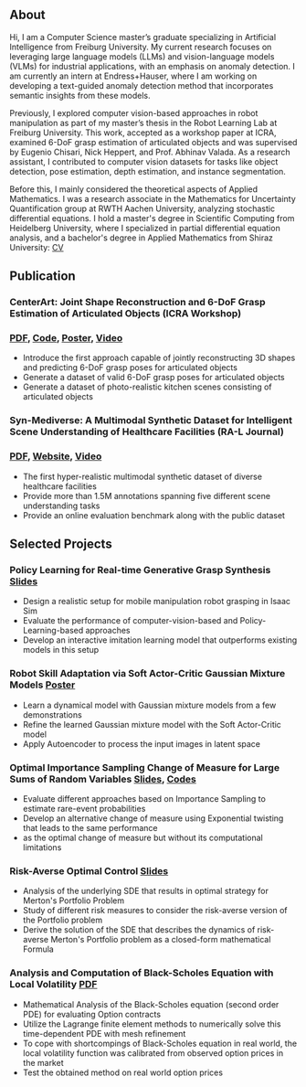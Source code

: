 ## About
Hi, I am a Computer Science master’s graduate specializing in Artificial Intelligence from Freiburg University. My current research focuses on leveraging large language models (LLMs) and vision-language models (VLMs) for industrial applications, with an emphasis on anomaly detection. I am currently an intern at Endress+Hauser, where I am working on developing a text-guided anomaly detection method that incorporates semantic insights from these models.

Previously, I explored computer vision-based approaches in robot manipulation as part of my master’s thesis in the Robot Learning Lab at Freiburg University. This work, accepted as a workshop paper at ICRA, examined 6-DoF grasp estimation of articulated objects and was supervised by Eugenio Chisari, Nick Heppert, and Prof. Abhinav Valada. As a research assistant, I contributed to computer vision datasets for tasks like object detection, pose estimation, depth estimation, and instance segmentation.

Before this, I mainly considered the theoretical aspects of Applied Mathematics. I was a research associate in the Mathematics for Uncertainty Quantification group at RWTH Aachen University, analyzing stochastic differential equations. I hold a master's degree in Scientific Computing from Heidelberg University, where I specialized in partial differential equation analysis, and a bachelor's degree in Applied Mathematics from Shiraz University: [CV](/asset/CV.pdf)

## Publication
### CenterArt: Joint Shape Reconstruction and 6-DoF Grasp Estimation of Articulated Objects (ICRA Workshop)
### [PDF](https://arxiv.org/abs/2404.14968), [Code](https://github.com/Sassanmtr/CenterArt), [Poster](https://docs.google.com/presentation/d/1QPcWd_ctpFwbuVFwgEyJNDXbCQiH0S6Sl7WAc27zNko/edit?usp=sharing), [Video](https://youtu.be/yhFBh0kZs5Y)
- Introduce the first approach capable of jointly reconstructing 3D shapes and predicting 6-DoF grasp poses for articulated objects
-  Generate a dataset of valid 6-DoF grasp poses for articulated objects
- Generate a dataset of photo-realistic kitchen scenes consisting of articulated objects

### Syn-Mediverse: A Multimodal Synthetic Dataset for Intelligent Scene Understanding of Healthcare Facilities (RA-L Journal)
### [PDF](https://arxiv.org/abs/2308.03193), [Website](http://syn-mediverse.cs.uni-freiburg.de/), [Video](https://www.youtube.com/watch?v=itAL_z_8kHY)
- The first hyper-realistic multimodal synthetic dataset of diverse healthcare facilities
- Provide more than 1.5M annotations spanning five different scene understanding tasks
- Provide an online evaluation benchmark along with the public dataset

  
## Selected Projects
### Policy Learning for Real-time Generative Grasp Synthesis [Slides](/asset/MasterProject.pdf)
- Design a realistic setup for mobile manipulation robot grasping in Isaac Sim
- Evaluate the performance of computer-vision-based and Policy-Learning-based approaches 
- Develop an interactive imitation learning model that outperforms existing models in this setup

### Robot Skill Adaptation via Soft Actor-Critic Gaussian Mixture Models [Poster](/asset/poster.pdf)
- Learn a dynamical model with Gaussian mixture models from a few demonstrations
- Refine the learned Gaussian mixture model with the Soft Actor-Critic model
- Apply Autoencoder to process the input images in latent space

### Optimal Importance Sampling Change of Measure for Large Sums of Random Variables [Slides](/asset/Rare_event.pdf), [Codes](/asset/WeibullRareEvent.m)
- Evaluate different approaches based on Importance Sampling to estimate rare-event probabilities
- Develop an alternative change of measure using Exponential twisting that leads to the same performance
- as the optimal change of measure but without its computational limitations

### Risk-Averse Optimal Control [Slides](/asset/Risk-averse%20Optimal%20Control.pdf)
- Analysis of the underlying SDE that results in optimal strategy for Merton's Portfolio Problem
- Study of different risk measures to consider the risk-averse version of the Portfolio problem
- Derive the solution of the SDE that describes the dynamics of risk-averse Merton's Portfolio problem as a closed-form mathematical Formula

### Analysis and Computation of Black-Scholes Equation with Local Volatility [PDF](/asset/MasterThesisHeidelberg.pdf)
- Mathematical Analysis of the Black-Scholes equation (second order PDE) for evaluating Option contracts
- Utilize the Lagrange finite element methods to numerically solve this time-dependent PDE with mesh refinement
- To cope with shortcompings of Black-Scholes equation in real world, the local volatility function was calibrated from observed option prices in the market 
- Test the obtained method on real world option prices

